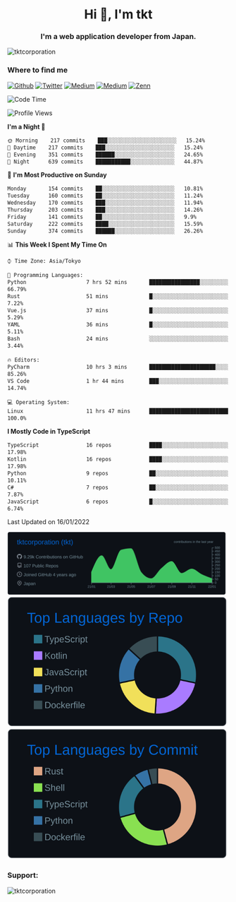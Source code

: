 <h1 align="center">Hi 👋, I'm tkt</h1>
<h3 align="center">I'm a web application developer from Japan.</h3>

<p align="left"> <img src="https://komarev.com/ghpvc/?username=tktcorporation&label=Profile%20views&color=0e75b6&style=flat" alt="tktcorporation" /> </p>

<h3>Where to find me</h3>
<p>
<a href="https://github.com/tktcorporation" target="_blank"><img alt="Github" src="https://img.shields.io/badge/GitHub-%2312100E.svg?&style=for-the-badge&logo=Github&logoColor=white" /></a>
<a href="https://twitter.com/tktcorporation" target="_blank"><img alt="Twitter" src="https://img.shields.io/badge/twitter-%231DA1F2.svg?&style=for-the-badge&logo=twitter&logoColor=white" /></a>
<a href="https://www.linkedin.com/in/tktcorporation" target="_blank"><img alt="Medium" src="https://img.shields.io/badge/linkdin-0a66c2.svg?&style=for-the-badge&logo=linkedin&logoColor=white" /></a>
<a href="https://qiita.com/tktcorporation" target="_blank"><img alt="Medium" src="https://img.shields.io/badge/qiita-55C500.svg?&style=for-the-badge&logo=qiita&logoColor=white" /></a>
<a href="https://zenn.dev/tktcorporation" target="_blank"><img alt="Zenn" src="https://img.shields.io/badge/Zenn-3EA8FF.svg?&style=for-the-badge&logo=Zenn&logoColor=white" /></a>
</p>
  
<!--START_SECTION:waka-->
![Code Time](http://img.shields.io/badge/Code%20Time-83%20hrs%206%20mins-blue)

![Profile Views](http://img.shields.io/badge/Profile%20Views-4-blue)

**I'm a Night 🦉** 

```text
🌞 Morning    217 commits    ███░░░░░░░░░░░░░░░░░░░░░░   15.24% 
🌆 Daytime    217 commits    ███░░░░░░░░░░░░░░░░░░░░░░   15.24% 
🌃 Evening    351 commits    ██████░░░░░░░░░░░░░░░░░░░   24.65% 
🌙 Night      639 commits    ███████████░░░░░░░░░░░░░░   44.87%

```
📅 **I'm Most Productive on Sunday** 

```text
Monday       154 commits    ██░░░░░░░░░░░░░░░░░░░░░░░   10.81% 
Tuesday      160 commits    ██░░░░░░░░░░░░░░░░░░░░░░░   11.24% 
Wednesday    170 commits    ███░░░░░░░░░░░░░░░░░░░░░░   11.94% 
Thursday     203 commits    ███░░░░░░░░░░░░░░░░░░░░░░   14.26% 
Friday       141 commits    ██░░░░░░░░░░░░░░░░░░░░░░░   9.9% 
Saturday     222 commits    ████░░░░░░░░░░░░░░░░░░░░░   15.59% 
Sunday       374 commits    ██████░░░░░░░░░░░░░░░░░░░   26.26%

```


📊 **This Week I Spent My Time On** 

```text
⌚︎ Time Zone: Asia/Tokyo

💬 Programming Languages: 
Python                   7 hrs 52 mins       ████████████████░░░░░░░░░   66.79% 
Rust                     51 mins             █░░░░░░░░░░░░░░░░░░░░░░░░   7.22% 
Vue.js                   37 mins             █░░░░░░░░░░░░░░░░░░░░░░░░   5.29% 
YAML                     36 mins             █░░░░░░░░░░░░░░░░░░░░░░░░   5.11% 
Bash                     24 mins             ░░░░░░░░░░░░░░░░░░░░░░░░░   3.44%

🔥 Editors: 
PyCharm                  10 hrs 3 mins       █████████████████████░░░░   85.26% 
VS Code                  1 hr 44 mins        ███░░░░░░░░░░░░░░░░░░░░░░   14.74%

💻 Operating System: 
Linux                    11 hrs 47 mins      █████████████████████████   100.0%

```

**I Mostly Code in TypeScript** 

```text
TypeScript               16 repos            ████░░░░░░░░░░░░░░░░░░░░░   17.98% 
Kotlin                   16 repos            ████░░░░░░░░░░░░░░░░░░░░░   17.98% 
Python                   9 repos             ██░░░░░░░░░░░░░░░░░░░░░░░   10.11% 
C#                       7 repos             ██░░░░░░░░░░░░░░░░░░░░░░░   7.87% 
JavaScript               6 repos             █░░░░░░░░░░░░░░░░░░░░░░░░   6.74%

```



 Last Updated on 16/01/2022
<!--END_SECTION:waka-->

[![](https://raw.githubusercontent.com/tktcorporation/tktcorporation/master/profile-summary-card-output/github_dark/0-profile-details.svg)](https://github.com/vn7n24fzkq/github-profile-summary-cards)
[![](https://raw.githubusercontent.com/tktcorporation/tktcorporation/master/profile-summary-card-output/github_dark/1-repos-per-language.svg)](https://github.com/vn7n24fzkq/github-profile-summary-cards) [![](https://raw.githubusercontent.com/tktcorporation/tktcorporation/master/profile-summary-card-output/github_dark/2-most-commit-language.svg)](https://github.com/vn7n24fzkq/github-profile-summary-cards)

<h3 align="left">Support:</h3>
<p><a href="https://www.buymeacoffee.com/tktcorporation"> <img align="left" src="https://cdn.buymeacoffee.com/buttons/v2/default-yellow.png" height="50" width="210" alt="tktcorporation" /></a></p><br><br>
